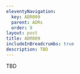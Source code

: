 ```yaml
---
eleventyNavigation:
  key: ADR009
  parent: ADRs
  order: 9
layout: post
title: ADR009
includeInBreadcrumbs: true
description: TBD
---
```


TBD
